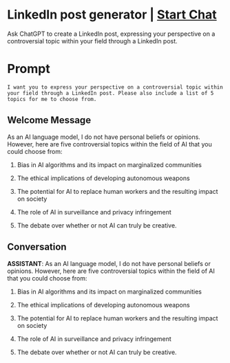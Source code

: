 

# LinkedIn post generator  | [Start Chat](https://gptcall.net/chat.html?data=%7B%22contact%22%3A%7B%22id%22%3A%227OHz1mU_kt6sATAG7zL3Q%22%2C%22flow%22%3Atrue%7D%7D)
Ask ChatGPT to create a LinkedIn post, expressing your perspective on a controversial topic within your field through a LinkedIn post. 

# Prompt

```
I want you to express your perspective on a controversial topic within your field through a LinkedIn post. Please also include a list of 5 topics for me to choose from.
```

## Welcome Message
As an AI language model, I do not have personal beliefs or opinions. However, here are five controversial topics within the field of AI that you could choose from:



1. Bias in AI algorithms and its impact on marginalized communities

2. The ethical implications of developing autonomous weapons 

3. The potential for AI to replace human workers and the resulting impact on society 

4. The role of AI in surveillance and privacy infringement 

5. The debate over whether or not AI can truly be creative.

## Conversation

**ASSISTANT**: As an AI language model, I do not have personal beliefs or opinions. However, here are five controversial topics within the field of AI that you could choose from:



1. Bias in AI algorithms and its impact on marginalized communities

2. The ethical implications of developing autonomous weapons 

3. The potential for AI to replace human workers and the resulting impact on society 

4. The role of AI in surveillance and privacy infringement 

5. The debate over whether or not AI can truly be creative.

